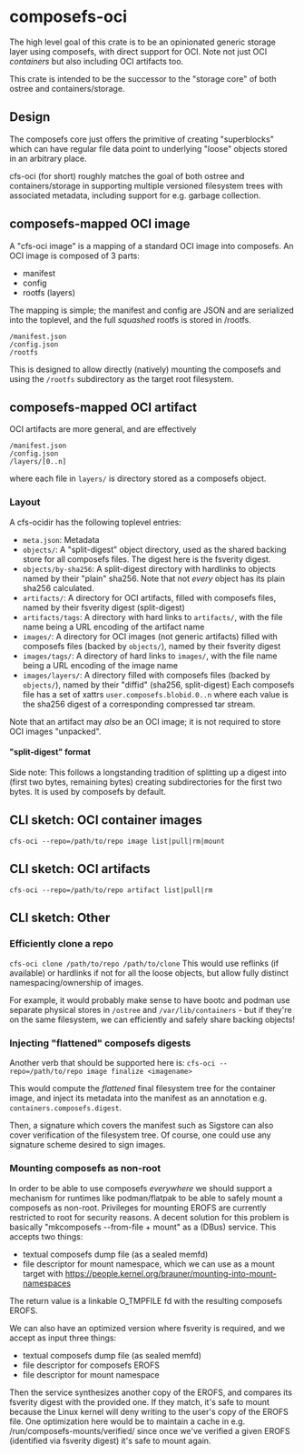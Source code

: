 # composefs-oci

The high level goal of this crate is to be an opinionated
generic storage layer using composefs, with direct support
for OCI.  Note not just OCI *containers* but also including
OCI artifacts too.
    
This crate is intended to be the successor to
the "storage core" of both ostree and containers/storage.

## Design

The composefs core just offers the primitive of creating
"superblocks" which can have regular file data point
to underlying "loose" objects stored in an arbitrary place.

cfs-oci (for short) roughly matches the goal of both
ostree and containers/storage in supporting multiple
versioned filesystem trees with associated metadata,
including support for e.g. garbage collection.

## composefs-mapped OCI image

A "cfs-oci image" is a mapping of a standard OCI image
into composefs. An OCI image is composed of 3 parts:

- manifest
- config
- rootfs (layers)

The mapping is simple; the manifest and config are JSON and are serialized
into the toplevel, and the full *squashed* rootfs is stored in /rootfs.

```
/manifest.json
/config.json
/rootfs
```

This is designed to allow directly (natively) mounting the composefs and using
the `/rootfs` subdirectory as the target root filesystem.

## composefs-mapped OCI artifact

OCI artifacts are more general, and are effectively

```
/manifest.json
/config.json
/layers/[0..n]
```

where each file in `layers/` is directory stored as a composefs
object.

### Layout

A cfs-ocidir has the following toplevel entries:

- `meta.json`: Metadata
- `objects/`: A "split-digest" object directory, used as the shared backing store for all composefs files.
   The digest here is the fsverity digest.
- `objects/by-sha256`: A split-digest directory with hardlinks to objects named by their "plain" sha256. Note
   that not *every* object has its plain sha256 calculated.
- `artifacts/`: A directory for OCI artifacts, filled with composefs files, named by their fsverity digest (split-digest)
- `artifacts/tags`: A directory with hard links to `artifacts/`, with the file name being a URL encoding of the artifact name
- `images/`: A directory for OCI images (not generic artifacts) filled with composefs files (backed by `objects/`), named by their fsverity digest
- `images/tags/`: A directory of hard links to `images/`, with the file name being a URL encoding of the image name
- `images/layers/`: A directory filled with composefs files (backed by `objects/`), named by their "diffid" (sha256, split-digest)
   Each composefs file has a set of xattrs `user.composefs.blobid.0..n` where each value is the sha256 digest
   of a corresponding compressed tar stream.

Note that an artifact may *also* be an OCI image; it is not required to store OCI images "unpacked".

#### "split-digest" format

Side note: This follows a longstanding tradition of splitting up a digest into (first two bytes, remaining bytes)
creating subdirectories for the first two bytes. It is used by composefs by default.

## CLI sketch: OCI container images

`cfs-oci --repo=/path/to/repo image list|pull|rm|mount`

## CLI sketch: OCI artifacts

`cfs-oci --repo=/path/to/repo artifact list|pull|rm`

## CLI sketch: Other

### Efficiently clone a repo

`cfs-oci clone /path/to/repo /path/to/clone`
This would use reflinks (if available) or hardlinks if not
for all the loose objects, but allow fully distinct namespacing/ownership
of images.

For example, it would probably make sense to have
bootc and podman use separate physical stores in
`/ostree` and `/var/lib/containers` - but if they're
on the same filesystem, we can efficiently and safely share
backing objects!

### Injecting "flattened" composefs digests

Another verb that should be supported here is:
`cfs-oci --repo=/path/to/repo image finalize <imagename>`

This would compute the *flattened* final filesystem tree
for the container image, and inject its metadata into
the manifest as an annotation e.g. `containers.composefs.digest`.

Then, a signature which covers the manifest such as Sigstore
can also cover verification of the filesystem tree. Of course,
one could use any signature scheme desired to sign images.

### Mounting composefs as non-root

In order to be able to use composefs *everywhere* we should
support a mechanism for runtimes like podman/flatpak to
be able to safely mount a composefs as non-root. Privileges
for mounting EROFS are currently restricted to root for
security reasons. A decent solution for this problem is
basically "mkcomposefs --from-file + mount" as a (DBus) service.
This accepts two things:

 - textual composefs dump file (as a sealed memfd)
 - file descriptor for mount namespace, which we can use
   as a mount target with https://people.kernel.org/brauner/mounting-into-mount-namespaces

The return value is a linkable O_TMPFILE fd with the
resulting composefs EROFS.

We can also have an optimized version where fsverity
is required, and we accept as input three things:

- textual composefs dump file (as sealed memfd)
- file descriptor for composefs EROFS
- file descriptor for mount namespace

Then the service synthesizes another copy of the EROFS,
and compares its fsverity digest with the provided one.
If they match, it's safe to mount because the Linux
kernel will deny writing to the user's copy of the EROFS
file. One optimization here would be to maintain a cache
in e.g. /run/composefs-mounts/verified/<fsverity digest>
since once we've verified a given EROFS (identified via fsverity digest)
it's safe to mount again.
